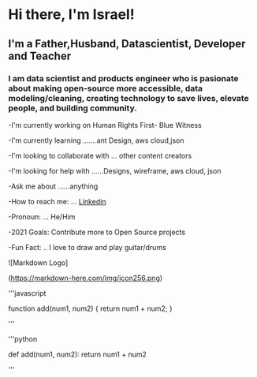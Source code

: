 # Hi there, I'm Israel!

## I'm a Father,Husband, Datascientist, Developer and Teacher

### I am data scientist and products engineer who is pasionate about making open-source more accessible, data modeling/cleaning, creating technology to save lives, elevate people, and building community.

-I'm currently working on  Human Rights First- Blue Witness

-I'm currently learning .......ant Design, aws cloud,json

-I'm looking to collaborate with ... other content creators

-I'm looking for help with ......Designs, wireframe, aws cloud, json

-Ask me about ......anything

-How to reach me: ... [Linkedin](https://www.linkedin.com/in/dr-israel-o-aikulola/)

-Pronoun: ... He/Him

-2021 Goals: Contribute more to Open Source projects


-Fun Fact: .. I love to draw and play guitar/drums


![Markdown Logo]

(https://markdown-here.com/img/icon256.png)

'''javascript

   function add(num1, num2) {
     return num1 + num2;
   }
   
'''

'''python

   def add(num1, num2):
     return num1 + num2
     
'''

